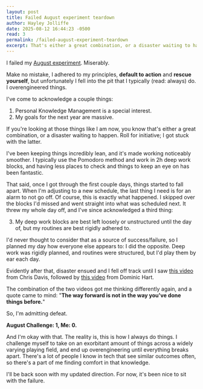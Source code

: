 ```yaml
---
layout: post
title: Failed August experiment teardown
author: Hayley Jolliffe
date: 2025-08-12 16:44:23 -0500
read: 3
permalink: /failed-august-experiment-teardown
excerpt: That's either a great combination, or a disaster waiting to happen.
---
```

I failed my [August experiment](/defining-the-august-experiment). Miserably.

Make no mistake, I adhered to my principles, **default to action** and **rescue yourself**, but unfortunately I fell into the pit that I typically (read: always) do. I overengineered things.

I've come to acknowledge a couple things:

1. Personal Knowledge Management is a special interest.
2. My goals for the next year are massive.

If you're looking at those things like I am now, you know that's either a great combination, or a disaster waiting to happen. Roll for initiative; I got stuck with the latter.

I've been keeping things incredibly lean, and it's made working noticeably smoother. I typically use the Pomodoro method and work in 2h deep work blocks, and having less places to check and things to keep an eye on has been fantastic.

That said, once I got through the first couple days, things started to fall apart. When I'm adjusting to a new schedule, the last thing I need is for an alarm to not go off. Of course, this is exactly what happened. I skipped over the blocks I'd missed and went straight into what was scheduled next. It threw my whole day off, and I've since acknowledged a third thing:

3. My deep work blocks are best left loosely or unstructured until the day of, but my routines are best rigidly adhered to.

I'd never thought to consider that as a source of success/failure, so I planned my day how everyone else appears to: I did the opposite. Deep work was rigidly planned, and routines were structured, but I'd play them by ear each day.

Evidently after that, disaster ensued and I fell off track until I saw [this video](https://youtu.be/6tgnDovu3lE?si=6-qNx3G46mXDG9Mt) from Chris Davis, followed by [this video](https://youtu.be/QPrymYfmrCU?si=2ifIgYtu31QAeZW9) from Dominic Hart.

The combination of the two videos got me thinking differently again, and a quote came to mind: "**The way forward is not in the way you've done things before.**"

So, I'm admitting defeat.

**August Challenge: 1, Me: 0.**

And I'm okay with that. The reality is, this is how I always do things. I challenge myself to take on an exorbitant amount of things across a widely varying playing field, and end up overengineering until everything breaks apart. There's a lot of people I know in tech that see similar outcomes often, so there's a part of me finding comfort in that knowledge.

I'll be back soon with my updated direction. For now, it's been nice to sit with the failure.